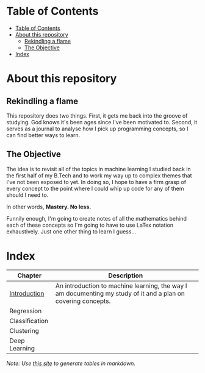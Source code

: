 # Table of Contents
- [Table of Contents](#table-of-contents)
- [About this repository](#about-this-repository)
  - [Rekindling a flame](#rekindling-a-flame)
  - [The Objective](#the-objective)
- [Index](#index)

# About this repository
## Rekindling a flame
This repository does two things. First, it gets me back into the groove of studying. God knows it's been ages since I've been motivated to. Second, it serves as a journal to analyse how I pick up programming concepts, so I can find better ways to learn. 

## The Objective
The idea is to revisit all of the topics in machine learning I studied back in the first half of my B.Tech and to work my way up to complex themes that I've not been exposed to yet. In doing so, I hope to have a firm grasp of every concept to the point where I could whip up code for any of them should I need to. 

In other words, **Mastery. No less.**

Funnily enough, I'm going to create notes of all the mathematics behind each of these concepts so I'm going to have to use LaTex notation exhaustively. Just one other thing to learn I guess...

# Index
| **Chapter**    	| **Description**                                                                                              	|
|----------------	|--------------------------------------------------------------------------------------------------------------	|
| [Introduction](Introduction/)   	| An introduction to machine learning, the way I am documenting my study of it and a plan on covering concepts. 	|
| Regression     	|                                                                                                              	|
| Classification 	|                                                                                                              	|
| Clustering     	|                                                                                                              	|
| Deep Learning  	|                                                                                                              	|

*Note: Use [this site](https://tablesgenerator.com/markdown_tables#) to generate tables in markdown.*
